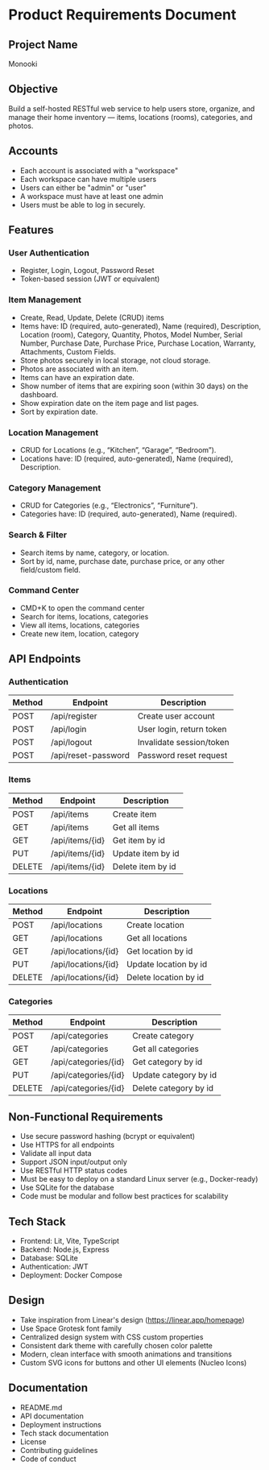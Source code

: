 # Product Requirements Document

## Project Name
Monooki

## Objective
Build a self-hosted RESTful web service to help users store, organize, and manage their home inventory — items, locations (rooms), categories, and photos.

## Accounts
- Each account is associated with a "workspace"
- Each workspace can have multiple users
- Users can either be "admin" or "user"
- A workspace must have at least one admin
- Users must be able to log in securely.

## Features
### User Authentication
- Register, Login, Logout, Password Reset
- Token-based session (JWT or equivalent)

### Item Management
- Create, Read, Update, Delete (CRUD) items
- Items have: ID (required, auto-generated), Name (required), Description, Location (room), Category, Quantity, Photos, Model Number, Serial Number, Purchase Date, Purchase Price, Purchase Location, Warranty, Attachments, Custom Fields.
- Store photos securely in local storage, not cloud storage.
- Photos are associated with an item.
- Items can have an expiration date.
- Show number of items that are expiring soon (within 30 days) on the dashboard.
- Show expiration date on the item page and list pages.
- Sort by expiration date.

### Location Management
- CRUD for Locations (e.g., “Kitchen”, “Garage”, “Bedroom”).
- Locations have: ID (required, auto-generated), Name (required), Description.

### Category Management
- CRUD for Categories (e.g., “Electronics”, “Furniture”).
- Categories have: ID (required, auto-generated), Name (required).

### Search & Filter
- Search items by name, category, or location.
- Sort by id, name, purchase date, purchase price, or any other field/custom field.

### Command Center
- CMD+K to open the command center
- Search for items, locations, categories
- View all items, locations, categories
- Create new item, location, category

## API Endpoints

### Authentication
Method | Endpoint | Description
-------|----------|------------
POST | /api/register | Create user account
POST | /api/login | User login, return token
POST | /api/logout | Invalidate session/token
POST | /api/reset-password | Password reset request

### Items
Method | Endpoint | Description
-------|----------|------------
POST | /api/items | Create item
GET | /api/items | Get all items
GET | /api/items/{id} | Get item by id
PUT | /api/items/{id} | Update item by id
DELETE | /api/items/{id} | Delete item by id

### Locations
Method | Endpoint | Description
-------|----------|------------
POST | /api/locations | Create location
GET | /api/locations | Get all locations
GET | /api/locations/{id} | Get location by id
PUT | /api/locations/{id} | Update location by id
DELETE | /api/locations/{id} | Delete location by id

### Categories
Method | Endpoint | Description
-------|----------|------------
POST | /api/categories | Create category
GET | /api/categories | Get all categories
GET | /api/categories/{id} | Get category by id
PUT | /api/categories/{id} | Update category by id
DELETE | /api/categories/{id} | Delete category by id

## Non-Functional Requirements
- Use secure password hashing (bcrypt or equivalent)
- Use HTTPS for all endpoints
- Validate all input data
- Support JSON input/output only
- Use RESTful HTTP status codes
- Must be easy to deploy on a standard Linux server (e.g., Docker-ready)
- Use SQLite for the database
- Code must be modular and follow best practices for scalability

## Tech Stack
- Frontend: Lit, Vite, TypeScript
- Backend: Node.js, Express
- Database: SQLite
- Authentication: JWT
- Deployment: Docker Compose

## Design
- Take inspiration from Linear's design (https://linear.app/homepage)
- Use Space Grotesk font family
- Centralized design system with CSS custom properties
- Consistent dark theme with carefully chosen color palette
- Modern, clean interface with smooth animations and transitions
- Custom SVG icons for buttons and other UI elements (Nucleo Icons)

## Documentation
- README.md
- API documentation
- Deployment instructions
- Tech stack documentation
- License
- Contributing guidelines
- Code of conduct